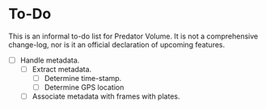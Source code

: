 # To-Do

This is an informal to-do list for Predator Volume. It is not a comprehensive change-log, nor is it an official declaration of upcoming features.

- [ ] Handle metadata.
    - [ ] Extract metadata.
        - [ ] Determine time-stamp.
        - [ ] Determine GPS location
    - [ ] Associate metadata with frames with plates.

